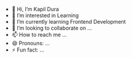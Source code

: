 - 👋 Hi, I’m Kapil Dura
- 👀 I’m interested in Learning 
- 🌱 I’m currently learning Frontend Development 
- 💞️ I’m looking to collaborate on ...
- 📫 How to reach me ...
- 😄 Pronouns: ...
- ⚡ Fun fact: ...

<!---
kapildura09/kapildura09 is a ✨ special ✨ repository because its `README.md` (this file) appears on your GitHub profile.
You can click the Preview link to take a look at your changes.
--->
